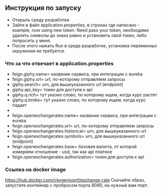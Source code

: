 ## Инструкция по запуску

- Открыть среду разработки
- Зайти в файл application.properties, в строках где написано - example, now using new token. Need pass your token,
необходимо удалить символы до знака равно и установить свой токен, либо попросить у меня. 
- После этого нажать Run в среде разработке, установка переменных окружения не требуется.

### Что за что отвечает в application.properties

- feign.giphy.name= название сервиса, при интеграции с eureka 
- feign.giphy.url= url, по-которому отправляем запросы 
- giphy.search= urn, для вышеуказанного url (endpoint)
- giphy.api_key= токен для доступа к api
- giphy.q.rich= тут указно слово, по которому ищем, когда курс растет 
- giphy.q.broke= тут указно слово, по которому ищем, когда курс падает  
- 
- feign.openexchangerates.name= название сервиса, при интеграции с eureka 
- feign.openexchangerates.url= url, по-которому отправляем запросы 
- feign.openexchangerates.historical= urn, для вышеуказанного url
- feign.openexchangerates.symbols= urn, для вышеуказанного url (endpoint)
- feign.openexchangerates.base= базовая валюта, от которой измеряем отношение - usd, 
так как api платное 
- feign.openexchangerates.authorization= токен для доступа к api

### Ссылка на docker image
https://hub.docker.com/r/evgeniypnf/exchange-rate
Скачайте образ, запустите контейнер с пробросом порта 8080, на нужный вам порт.  
